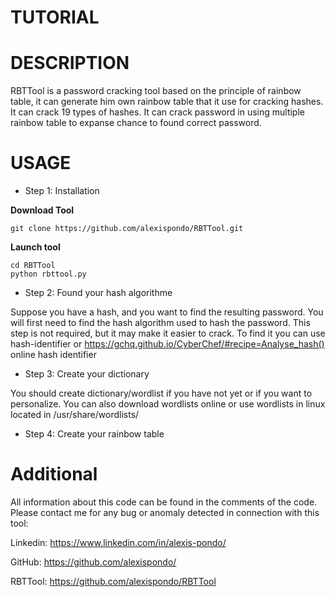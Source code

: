 # TUTORIAL

# DESCRIPTION

RBTTool is a password cracking tool based on the principle of rainbow table, it can generate him own rainbow table that it use for cracking hashes.
It can crack 19 types of hashes.
It can crack password in using multiple rainbow table to expanse chance to found correct password.

# USAGE

- Step 1: Installation

**Download Tool**
```
git clone https://github.com/alexispondo/RBTTool.git
```

**Launch tool**
```
cd RBTTool
python rbttool.py
```

- Step 2: Found your hash algorithme

Suppose you have a hash, and you want to find the resulting password.
You will first need to find the hash algorithm used to hash the password.
This step is not required, but it may make it easier to crack.
To find it you can use hash-identifier or https://gchq.github.io/CyberChef/#recipe=Analyse_hash() online hash identifier

- Step 3: Create your dictionary

You should create dictionary/wordlist if you have not yet or if you want to personalize.
You can also download wordlists online or use wordlists in linux located in /usr/share/wordlists/

- Step 4: Create your rainbow table


# Additional

All information about this code can be found in the comments of the code.
Please contact me for any bug or anomaly detected in connection with this tool:

Linkedin: https://www.linkedin.com/in/alexis-pondo/

GitHub: https://github.com/alexispondo/

RBTTool: https://github.com/alexispondo/RBTTool